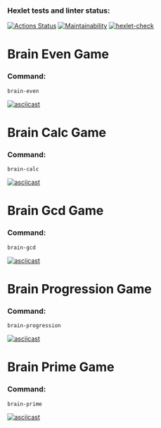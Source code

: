 ### Hexlet tests and linter status:
[![Actions Status](https://github.com/Zyrael/frontend-project-lvl1/workflows/hexlet-check/badge.svg)](https://github.com/Zyrael/frontend-project-lvl1/actions)
[![Maintainability](https://api.codeclimate.com/v1/badges/58f10146ba0e14fb6cdc/maintainability)](https://codeclimate.com/github/Zyrael/frontend-project-lvl1/maintainability)
[![hexlet-check](https://github.com/Zyrael/frontend-project-lvl1/actions/workflows/hexlet-check.yml/badge.svg)](https://github.com/Zyrael/frontend-project-lvl1/actions/workflows/hexlet-check.yml)

# Brain Even Game

### Command:
```console
brain-even
```
[![asciicast](https://asciinema.org/a/ICnIMvqUeoZ9QkjbXp18FgGWI.svg)](https://asciinema.org/a/ICnIMvqUeoZ9QkjbXp18FgGWI)

# Brain Calc Game
### Command: 
```console
brain-calc
```
[![asciicast](https://asciinema.org/a/jUwnLDx4IHmH6D70pdG72AJvX.svg)](https://asciinema.org/a/jUwnLDx4IHmH6D70pdG72AJvX)

# Brain Gcd Game

### Command:
```console
brain-gcd
```
[![asciicast](https://asciinema.org/a/4dWOpPuiguIz4thBWetAuFINe.svg)](https://asciinema.org/a/4dWOpPuiguIz4thBWetAuFINe)

# Brain Progression Game

### Command:
```console
brain-progression
```
[![asciicast](https://asciinema.org/a/6MvDY1vWEiVEQTYJ68olD09B4.svg)](https://asciinema.org/a/6MvDY1vWEiVEQTYJ68olD09B4)

# Brain Prime Game

### Command:
```console
brain-prime
```
[![asciicast](https://asciinema.org/a/xieT9R7mrKn94ckrd4DV0tPWX.svg)](https://asciinema.org/a/xieT9R7mrKn94ckrd4DV0tPWX)
